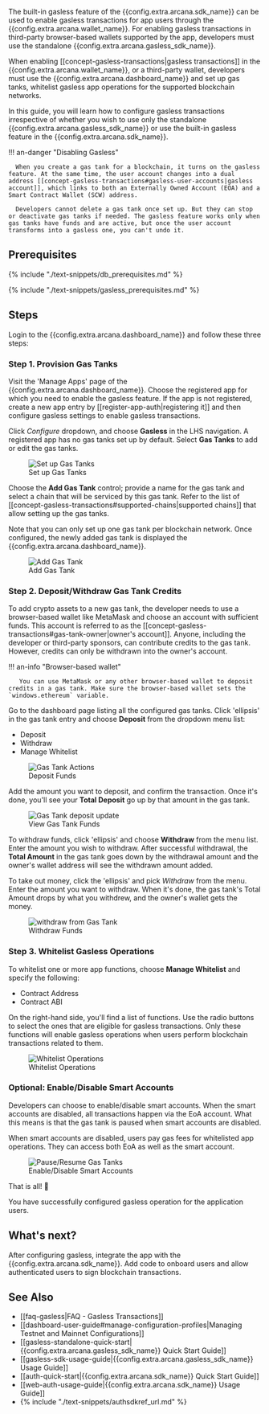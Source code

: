 The built-in gasless feature of the {{config.extra.arcana.sdk_name}} can be used to enable gasless transactions for app users through the {{config.extra.arcana.wallet_name}}. For enabling gasless transactions in third-party browser-based wallets supported by the app, developers must use the standalone {{config.extra.arcana.gasless_sdk_name}}.

When enabling [[concept-gasless-transactions|gasless transactions]] in the {{config.extra.arcana.wallet_name}}, or a third-party wallet, developers must use the {{config.extra.arcana.dashboard_name}} and set up gas tanks, whitelist gasless app operations for the supported blockchain networks.

In this guide, you will learn how to configure gasless transactions irrespective of whether you wish to use only the standalone {{config.extra.arcana.gasless_sdk_name}} or use the built-in gasless feature in the {{config.extra.arcana.sdk_name}}.

!!! an-danger "Disabling Gasless" 

      When you create a gas tank for a blockchain, it turns on the gasless feature. At the same time, the user account changes into a dual address [[concept-gasless-transactions#gasless-user-accounts|gasless account]], which links to both an Externally Owned Account (EOA) and a Smart Contract Wallet (SCW) address.

      Developers cannot delete a gas tank once set up. But they can stop or deactivate gas tanks if needed. The gasless feature works only when gas tanks have funds and are active, but once the user account transforms into a gasless one, you can't undo it.

## Prerequisites

{% include "./text-snippets/db_prerequisites.md" %}

{% include "./text-snippets/gasless_prerequisites.md" %}

## Steps

Login to the {{config.extra.arcana.dashboard_name}} and follow these three steps:

### Step 1. Provision Gas Tanks

Visit the 'Manage Apps' page of the {{config.extra.arcana.dashboard_name}}. Choose the registered app for which you need to enable the gasless feature. If the app is not registered, create a new app entry by [[register-app-auth|registering it]] and then configure gasless settings to enable gasless transactions.

Click *Configure* dropdown, and choose **Gasless** in the LHS navigation. A registered app has no gas tanks set up by default.  Select **Gas Tanks** to add or edit the gas tanks.

<figure markdown="span">
  <img src="{{config.extra.arcana.img_dir}}/an_gl_db_new_config.{{config.extra.arcana.img_png}}" alt="Set up Gas Tanks" class="an-screenshots width_85pc"/>
  <figcaption>Set up Gas Tanks</figcaption>
</figure>

Choose the **Add Gas Tank** control; provide a name for the gas tank and select a chain that will be serviced by this gas tank. Refer to the list of [[concept-gasless-transactions#supported-chains|supported chains]] that allow setting up the gas tanks.

Note that you can only set up one gas tank per blockchain network. Once configured, the newly added gas tank is displayed the {{config.extra.arcana.dashboard_name}}.

<figure markdown="span">
  <img src="{{config.extra.arcana.img_dir}}/an_gl_db_add_gas_tank.gif" alt="Add Gas Tank" class="an-screenshots width_85pc"/>
  <figcaption>Add Gas Tank</figcaption>
</figure>


### Step 2. Deposit/Withdraw Gas Tank Credits

To add crypto assets to a new gas tank, the developer needs to use a browser-based wallet like MetaMask and choose an account with sufficient funds. This account is referred to as the [[concept-gasless-transactions#gas-tank-owner|owner's account]]. Anyone, including the developer or third-party sponsors, can contribute credits to the gas tank. However, credits can only be withdrawn into the owner's account.

!!! an-info "Browser-based wallet"

       You can use MetaMask or any other browser-based wallet to deposit credits in a gas tank. Make sure the browser-based wallet sets the `windows.ethereum` variable.

Go to the dashboard page listing all the configured gas tanks. Click 'ellipsis' in the gas tank entry and choose **Deposit** from the dropdown menu list:

* Deposit
* Withdraw
* Manage Whitelist

<figure markdown="span">
  <img src="{{config.extra.arcana.img_dir}}/an_gl_gas_tank_action.{{config.extra.arcana.img_png}}" alt="Gas Tank Actions" class="an-screenshots width_85pc"/>
  <figcaption>Deposit Funds</figcaption>
</figure>

Add the amount you want to deposit, and confirm the transaction. Once it's done, you'll see your **Total Deposit** go up by that amount in the gas tank.

<figure markdown="span">
  <img src="{{config.extra.arcana.img_dir}}/an_gl_db_deposit.gif" alt="Gas Tank deposit update" class="an-screenshots width_85pc"/>
  <figcaption>View Gas Tank Funds</figcaption>
</figure>

To withdraw funds, click 'ellipsis' and choose **Withdraw** from the menu list. Enter the amount you wish to withdraw. After successful withdrawal, the **Total Amount** in the gas tank goes down by the withdrawal amount and the owner's wallet address will see the withdrawn amount added.

To take out money, click the 'ellipsis' and pick *Withdraw* from the menu. Enter the amount you want to withdraw. When it's done, the gas tank's Total Amount drops by what you withdrew, and the owner's wallet gets the money.

<figure markdown="span">
  <img src="{{config.extra.arcana.img_dir}}/an_gl_db_withdraw.gif" alt="withdraw from Gas Tank" class="an-screenshots width_85pc"/>
  <figcaption>Withdraw Funds</figcaption>
</figure>

### Step 3. Whitelist Gasless Operations

To whitelist one or more app functions, choose **Manage Whitelist** and specify the following:

* Contract Address
* Contract ABI

On the right-hand side, you'll find a list of functions. Use the radio buttons to select the ones that are eligible for gasless transactions. Only these functions will enable gasless operations when users perform blockchain transactions related to them.

<figure markdown="span">
  <img src="{{config.extra.arcana.img_dir}}/an_gl_db_whitelist.gif" alt="Whitelist Operations" class="an-screenshots width_85pc"/>
  <figcaption>Whitelist Operations</figcaption>
</figure>

### Optional: Enable/Disable Smart Accounts

Developers can choose to enable/disable smart accounts. When the smart accounts are disabled, all transactions happen via the EoA account. What this means is that the gas tank is paused when smart accounts are disabled. 

When smart accounts are disabled, users pay gas fees for whitelisted app operations. They can access both EoA as well as the smart account.
 
<figure markdown="span">
  <img src="{{config.extra.arcana.img_dir}}/an_gl_gas_tank_pause.{{config.extra.arcana.img_gif}}" alt="Pause/Resume Gas Tanks" class="an-screenshots width_85pc"/>
  <figcaption>Enable/Disable Smart Accounts</figcaption>
</figure>

That is all! 🎉

You have successfully configured gasless operation for the application users.  

## What's next?

After configuring gasless, integrate the app with the {{config.extra.arcana.sdk_name}}. Add code to onboard users and allow authenticated users to sign blockchain transactions.

## See Also

* [[faq-gasless|FAQ - Gasless Transactions]]
* [[dashboard-user-guide#manage-configuration-profiles|Managing Testnet and Mainnet Configurations]]
* [[gasless-standalone-quick-start|{{config.extra.arcana.gasless_sdk_name}} Quick Start Guide]]
* [[gasless-sdk-usage-guide|{{config.extra.arcana.gasless_sdk_name}} Usage Guide]]
* [[auth-quick-start|{{config.extra.arcana.sdk_name}} Quick Start Guide]] 
* [[web-auth-usage-guide|{{config.extra.arcana.sdk_name}} Usage Guide]]
* {% include "./text-snippets/authsdkref_url.md" %}

